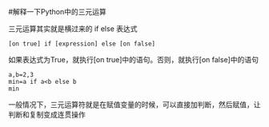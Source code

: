 #解释一下Python中的三元运算

三元运算其实就是横过来的 if else 表达式

```
[on true] if [expression] else [on false]
```
如果表达式为True，就执行[on true]中的语句。否则，就执行[on false]中的语句

```
a,b=2,3
min=a if a<b else b
min
```

一般情况下，三元运算符就是在赋值变量的时候，可以直接加判断，然后赋值，让判断和复制变成连贯操作